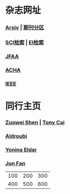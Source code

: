 # 杂志网址
### <a href="https://arxiv.org/">Arxiv</a> | <a href="http://202.113.68.3/lib/Sub.html#!Module/Resource/Type/Show/ColumnId/f3813a70-3119-43a0-8528-7d1e476937e6/ItemId/8bd11b0a-927e-4739-a642-56e1274a97c6">期刊分区</a>
### <a href="https://www.webofknowledge.com">SCI检索</a> | <a href="http://www.engineeringvillage.com">EI检索</a>
### <a href="https://www.springer.com/journal/41">JFAA</a> 
### <a href="https://www.sciencedirect.com/journal/applied-and-computational-harmonic-analysis">ACHA</a> 
### <a href="http://ieeexplore.ieee.org/">IEEE</a>

# 同行主页
### <a href="https://blog.nus.edu.sg/matzuows/">Zuowei Shen</a> | <a href="http://www-stat.wharton.upenn.edu/~tcai/"> Tony Cai</a>
### <a href="https://as.vanderbilt.edu/math/bio/?who=akram-aldroubi">Aldroubi</a>
### <a href="https://webee.technion.ac.il/Sites/People/YoninaEldar/index.php">Yonina Eldar</a>
### <a href="http://www.math.hkbu.edu.hk/~junfan/">Jun Fan</a>
<table>
<tr>
  <td>100</td>
  <td>200</td>
  <td>300</td>
</tr>
<tr>
  <td>400</td>
  <td>500</td>
  <td>600</td>
</tr>
</table>

